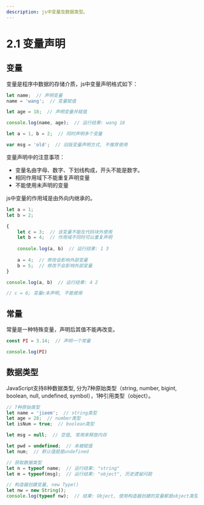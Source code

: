 ```yaml
---
description: js中变量及数据类型。
---
```


# 2.1 变量声明

## 变量

变量是程序中数据的存储介质，js中变量声明格式如下：

```javascript
let name;  // 声明变量
name = 'wang';  // 变量赋值

let age = 18;  // 声明变量并赋值

console.log(name, age);  // 运行结果: wang 18

let a = 1, b = 2;  // 同时声明多个变量

var msg = 'old';  // 旧版变量声明方式, 不推荐使用
```

变量声明中的注意事项：

* 变量名由字母、数字、下划线构成，开头不能是数字。
* 相同作用域下不能重复声明变量
* 不能使用未声明的变量

js中变量的作用域是由外向内继承的。

```javascript
let a = 1;
let b = 2;

{
    let c = 3;  // 该变量不能在代码块外使用
    let b = 4;  // 作用域不同时可以重复声明
    
    console.log(a, b)  // 运行结果: 1 3
    
    a = 4;  // 修改会影响外部变量
    b = 5;  // 修改不会影响外部变量
}

console.log(a, b)  // 运行结果: 4 2

// c = 6; 变量c未声明, 不能使用
```

## 常量

常量是一种特殊变量，声明后其值不能再改变。

```javascript
const PI = 3.14;  // 声明一个常量

console.log(PI)
```

## 数据类型

JavaScript支持8种数据类型, 分为7种原始类型（string, number, bigint, boolean, null, undefined, symbol），1种引用类型（object）。

```javascript
// 7种原始类型
let name = 'jieem';  // string类型
let age = 28;  // number类型
let isNum = true;  // boolean类型

let msg = null;  // 空值, 常用来释放内存

let pwd = undefined;  // 未被赋值
let num;  // 默认值就是undefined

// 获取数据类型
let n = typeof name;  // 运行结果: "string"
let m = typeof(msg);  // 运行结果: "object", 历史遗留问题

// 构造器创建变量, new Type()
let nw = new String();
console.log(typeof nw);  // 结果: Object, 使用构造器创建的变量都是object类型
```


